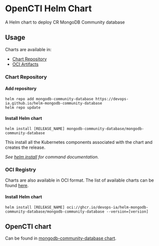 # OpenCTI Helm Chart

A Helm chart to deploy CR MongoDB Community database

## Usage

Charts are available in:

* [Chart Repository](https://helm.sh/docs/topics/chart_repository/)
* [OCI Artifacts](https://helm.sh/docs/topics/registries/)

### Chart Repository

#### Add repository

```console
helm repo add mongodb-community-database https://devops-ia.github.io/helm-mongodb-community-database
helm repo update
```

#### Install Helm chart

```console
helm install [RELEASE_NAME] mongodb-community-database/mongodb-community-database
```

This install all the Kubernetes components associated with the chart and creates the release.

_See [helm install](https://helm.sh/docs/helm/helm_install/) for command documentation._

### OCI Registry

Charts are also available in OCI format. The list of available charts can be found [here](https://github.com/devops-ia/helm-mongodb-community-database/pkgs/container/helm-mongodb-community-database%2Fmongodb-community-database).

#### Install Helm chart

```console
helm install [RELEASE_NAME] oci://ghcr.io/devops-ia/helm-mongodb-community-database/mongodb-community-database --version=[version]
```

## OpenCTI chart

Can be found in [mongodb-community-database chart](https://github.com/devops-ia/helm-mongodb-community-database/tree/main/charts/mongodb-community-database).
